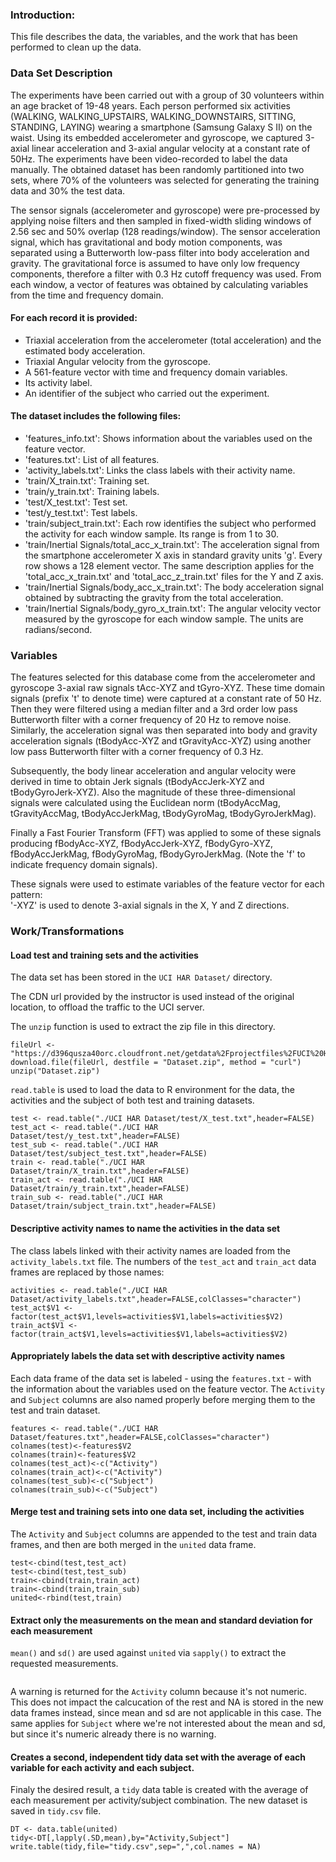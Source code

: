 ### Introduction: 

This file describes the data, the variables, and the work that has been performed to clean up the data.

### Data Set Description

The experiments have been carried out with a group of 30 volunteers within an age bracket of 19-48 years. Each person performed six activities (WALKING, WALKING_UPSTAIRS, WALKING_DOWNSTAIRS, SITTING, STANDING, LAYING) wearing a smartphone (Samsung Galaxy S II) on the waist. Using its embedded accelerometer and gyroscope, we captured 3-axial linear acceleration and 3-axial angular velocity at a constant rate of 50Hz. The experiments have been video-recorded to label the data manually. The obtained dataset has been randomly partitioned into two sets, where 70% of the volunteers was selected for generating the training data and 30% the test data. 

The sensor signals (accelerometer and gyroscope) were pre-processed by applying noise filters and then sampled in fixed-width sliding windows of 2.56 sec and 50% overlap (128 readings/window). The sensor acceleration signal, which has gravitational and body motion components, was separated using a Butterworth low-pass filter into body acceleration and gravity. The gravitational force is assumed to have only low frequency components, therefore a filter with 0.3 Hz cutoff frequency was used. From each window, a vector of features was obtained by calculating variables from the time and frequency domain. 

#### For each record it is provided:

* Triaxial acceleration from the accelerometer (total acceleration) and the estimated body acceleration.
* Triaxial Angular velocity from the gyroscope. 
* A 561-feature vector with time and frequency domain variables. 
* Its activity label. 
* An identifier of the subject who carried out the experiment.

#### The dataset includes the following files:

* 'features_info.txt': Shows information about the variables used on the feature vector.
* 'features.txt': List of all features.
* 'activity_labels.txt': Links the class labels with their activity name.
* 'train/X_train.txt': Training set.
* 'train/y_train.txt': Training labels.
* 'test/X_test.txt': Test set.
* 'test/y_test.txt': Test labels.
* 'train/subject_train.txt': Each row identifies the subject who performed the activity for each window sample. Its range is from 1 to 30. 
* 'train/Inertial Signals/total_acc_x_train.txt': The acceleration signal from the smartphone accelerometer X axis in standard gravity units 'g'. Every row shows a 128 element vector. The same description applies for the 'total_acc_x_train.txt' and 'total_acc_z_train.txt' files for the Y and Z axis. 
* 'train/Inertial Signals/body_acc_x_train.txt': The body acceleration signal obtained by subtracting the gravity from the total acceleration. 
* 'train/Inertial Signals/body_gyro_x_train.txt': The angular velocity vector measured by the gyroscope for each window sample. The units are radians/second. 

### Variables

The features selected for this database come from the accelerometer and gyroscope 3-axial raw signals tAcc-XYZ and tGyro-XYZ. These time domain signals (prefix 't' to denote time) were captured at a constant rate of 50 Hz. Then they were filtered using a median filter and a 3rd order low pass Butterworth filter with a corner frequency of 20 Hz to remove noise. Similarly, the acceleration signal was then separated into body and gravity acceleration signals (tBodyAcc-XYZ and tGravityAcc-XYZ) using another low pass Butterworth filter with a corner frequency of 0.3 Hz. 

Subsequently, the body linear acceleration and angular velocity were derived in time to obtain Jerk signals (tBodyAccJerk-XYZ and tBodyGyroJerk-XYZ). Also the magnitude of these three-dimensional signals were calculated using the Euclidean norm (tBodyAccMag, tGravityAccMag, tBodyAccJerkMag, tBodyGyroMag, tBodyGyroJerkMag). 

Finally a Fast Fourier Transform (FFT) was applied to some of these signals producing fBodyAcc-XYZ, fBodyAccJerk-XYZ, fBodyGyro-XYZ, fBodyAccJerkMag, fBodyGyroMag, fBodyGyroJerkMag. (Note the 'f' to indicate frequency domain signals). 

These signals were used to estimate variables of the feature vector for each pattern:  
'-XYZ' is used to denote 3-axial signals in the X, Y and Z directions.

### Work/Transformations

#### Load test and training sets and the activities

The data set has been stored in the `UCI HAR Dataset/` directory.

The CDN url provided by the instructor is used instead of the original location, to offload the traffic to the UCI server.

The `unzip` function is used to extract the zip file in this directory.

```
fileUrl <- "https://d396qusza40orc.cloudfront.net/getdata%2Fprojectfiles%2FUCI%20HAR%20Dataset.zip"
download.file(fileUrl, destfile = "Dataset.zip", method = "curl")
unzip("Dataset.zip")
```

`read.table` is used to load the data to R environment for the data, the activities and the subject of both test and training datasets.

```
test <- read.table("./UCI HAR Dataset/test/X_test.txt",header=FALSE)
test_act <- read.table("./UCI HAR Dataset/test/y_test.txt",header=FALSE)
test_sub <- read.table("./UCI HAR Dataset/test/subject_test.txt",header=FALSE)
train <- read.table("./UCI HAR Dataset/train/X_train.txt",header=FALSE)
train_act <- read.table("./UCI HAR Dataset/train/y_train.txt",header=FALSE)
train_sub <- read.table("./UCI HAR Dataset/train/subject_train.txt",header=FALSE)
```

#### Descriptive activity names to name the activities in the data set

The class labels linked with their activity names are loaded from the `activity_labels.txt` file. The numbers of the `test_act` and `train_act` data frames are replaced by those names:

```
activities <- read.table("./UCI HAR Dataset/activity_labels.txt",header=FALSE,colClasses="character")
test_act$V1 <- factor(test_act$V1,levels=activities$V1,labels=activities$V2)
train_act$V1 <- factor(train_act$V1,levels=activities$V1,labels=activities$V2)
```

#### Appropriately labels the data set with descriptive activity names

Each data frame of the data set is labeled - using the `features.txt` - with the information about the variables used on the feature vector. The `Activity` and `Subject` columns are also named properly before merging them to the test and train dataset.

```
features <- read.table("./UCI HAR Dataset/features.txt",header=FALSE,colClasses="character")
colnames(test)<-features$V2
colnames(train)<-features$V2
colnames(test_act)<-c("Activity")
colnames(train_act)<-c("Activity")
colnames(test_sub)<-c("Subject")
colnames(train_sub)<-c("Subject")
```

#### Merge test and training sets into one data set, including the activities

The `Activity` and `Subject` columns are appended to the test and train data frames, and then are both merged in the `united` data frame.

```
test<-cbind(test,test_act)
test<-cbind(test,test_sub)
train<-cbind(train,train_act)
train<-cbind(train,train_sub)
united<-rbind(test,train)
```

#### Extract only the measurements on the mean and standard deviation for each measurement

`mean()` and `sd()` are used against `united` via `sapply()` to extract the requested measurements.

```united_mean<-sapply(united,mean,na.rm=TRUE)united_sd<-sapply(united,sd,na.rm=TRUE)
```

A warning is returned for the `Activity` column because it's not numeric. This does not impact the calcucation of the rest and NA is stored in the new data frames instead, since mean and sd are not applicable in this case. The same applies for `Subject` where we're not interested about the mean and sd, but since it's numeric already there is no warning.

#### Creates a second, independent tidy data set with the average of each variable for each activity and each subject.

Finaly the desired result, a `tidy` data table is created with the average of each measurement per activity/subject combination. The new dataset is saved in `tidy.csv` file.

```
DT <- data.table(united)
tidy<-DT[,lapply(.SD,mean),by="Activity,Subject"]
write.table(tidy,file="tidy.csv",sep=",",col.names = NA)
```